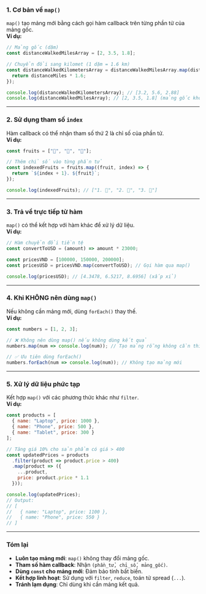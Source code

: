 ### 1. **Cơ bản về `map()`**  
`map()` tạo mảng mới bằng cách gọi hàm callback trên từng phần tử của mảng gốc.  
**Ví dụ:**  
```javascript
// Mảng gốc (dặm)
const distanceWalkedMilesArray = [2, 3.5, 1.8];

// Chuyển đổi sang kilomet (1 dặm = 1.6 km)
const distanceWalkedKilometersArray = distanceWalkedMilesArray.map(distanceMiles => {
  return distanceMiles * 1.6;
});

console.log(distanceWalkedKilometersArray); // [3.2, 5.6, 2.88]
console.log(distanceWalkedMilesArray); // [2, 3.5, 1.8] (mảng gốc không thay đổi)
```

---

### 2. **Sử dụng tham số `index`**  
Hàm callback có thể nhận tham số thứ 2 là chỉ số của phần tử.  
**Ví dụ:**  
```javascript
const fruits = ["🍎", "🍌", "🍊"];

// Thêm chỉ số vào từng phần tử
const indexedFruits = fruits.map((fruit, index) => {
  return `${index + 1}. ${fruit}`;
});

console.log(indexedFruits); // ["1. 🍎", "2. 🍌", "3. 🍊"]
```

---

### 3. **Trả về trực tiếp từ hàm**  
`map()` có thể kết hợp với hàm khác để xử lý dữ liệu.  
**Ví dụ:**  
```javascript
// Hàm chuyển đổi tiền tệ
const convertToUSD = (amount) => amount * 23000;

const pricesVND = [100000, 150000, 200000];
const pricesUSD = pricesVND.map(convertToUSD); // Gọi hàm qua map()

console.log(pricesUSD); // [4.3478, 6.5217, 8.6956] (xấp xỉ)
```

---

### 4. **Khi KHÔNG nên dùng `map()`**  
Nếu không cần mảng mới, dùng `forEach()` thay thế.  
**Ví dụ:**  
```javascript
const numbers = [1, 2, 3];

// ❌ Không nên dùng map() nếu không dùng kết quả
numbers.map(num => console.log(num)); // Tạo mảng rỗng không cần thiết

// ✅ Ưu tiên dùng forEach()
numbers.forEach(num => console.log(num)); // Không tạo mảng mới
```

---

### 5. **Xử lý dữ liệu phức tạp**  
Kết hợp `map()` với các phương thức khác như `filter`.  
**Ví dụ:**  
```javascript
const products = [
  { name: "Laptop", price: 1000 },
  { name: "Phone", price: 500 },
  { name: "Tablet", price: 300 }
];

// Tăng giá 10% cho sản phẩm có giá > 400
const updatedPrices = products
  .filter(product => product.price > 400)
  .map(product => ({
    ...product,
    price: product.price * 1.1
  }));

console.log(updatedPrices);
// Output:
// [
//   { name: "Laptop", price: 1100 },
//   { name: "Phone", price: 550 }
// ]
```

---

### Tóm lại  
- **Luôn tạo mảng mới**: `map()` không thay đổi mảng gốc.  
- **Tham số hàm callback**: Nhận `(phần_tử, chỉ_số, mảng_gốc)`.  
- **Dùng `const` cho mảng mới**: Đảm bảo tính bất biến.  
- **Kết hợp linh hoạt**: Sử dụng với `filter`, `reduce`, toán tử spread (`...`).  
- **Tránh lạm dụng**: Chỉ dùng khi cần mảng kết quả.